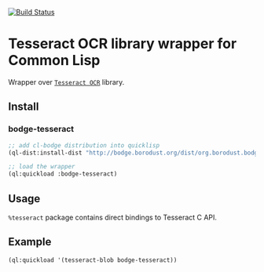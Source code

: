 [![Build Status](https://travis-ci.org/borodust/bodge-tesseract.svg)](https://travis-ci.org/borodust/bodge-tesseract)

# Tesseract OCR library wrapper for Common Lisp

Wrapper over [`Tesseract OCR`](https://github.com/tesseract-ocr/tesseract) library.

## Install

### bodge-tesseract
```lisp
;; add cl-bodge distribution into quicklisp
(ql-dist:install-dist "http://bodge.borodust.org/dist/org.borodust.bodge.txt")

;; load the wrapper
(ql:quickload :bodge-tesseract)
```

## Usage

`%tesseract` package contains direct bindings to Tesseract C API.

## Example

```lisp
(ql:quickload '(tesseract-blob bodge-tesseract))
```

